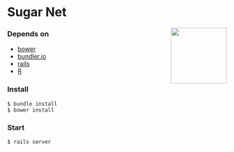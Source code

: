 # Sugar Net
<img align="right" height="128" width="128" src="https://raw.githubusercontent.com/wookoouk/sugarnet/master/public/img/logo.png">

### Depends on    
* [bower](http://bower.io)
* [bundler.io](http://bundler.io)
* [rails](http://rubyonrails.org)
* [R](http://r-project.org)

### Install
```
$ bundle install
$ bower install
```

### Start
```
$ rails server
```
